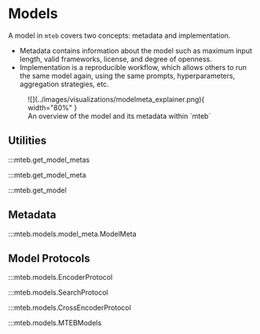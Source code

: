 # Models

A model in `mteb` covers two concepts: metadata and implementation.
- Metadata contains information about the model such as maximum input
length, valid frameworks, license, and degree of openness.
- Implementation is a reproducible workflow, which allows others to run the same model again, using the same prompts, hyperparameters, aggregation strategies, etc.

<figure markdown="span">
    ![](../images/visualizations/modelmeta_explainer.png){ width="80%" }
    <figcaption>An overview of the model and its metadata within `mteb`</figcaption>
</figure>


## Utilities

:::mteb.get_model_metas

:::mteb.get_model_meta

:::mteb.get_model


## Metadata

:::mteb.models.model_meta.ModelMeta

## Model Protocols

:::mteb.models.EncoderProtocol

:::mteb.models.SearchProtocol

:::mteb.models.CrossEncoderProtocol

:::mteb.models.MTEBModels
